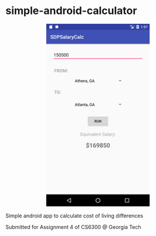 # simple-android-calculator
<div align="center">
  <img src="imgs/screenshot1.png" height="500"/>
</div>

Simple android app to calculate cost of living differences

Submitted for Assignment 4 of CS6300 @ Georgia Tech
